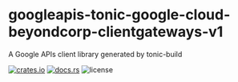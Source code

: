 # googleapis-tonic-google-cloud-beyondcorp-clientgateways-v1

A Google APIs client library generated by tonic-build

[![crates.io](https://img.shields.io/crates/v/googleapis-tonic-google-cloud-beyondcorp-clientgateways-v1)](https://crates.io/crates/googleapis-tonic-google-cloud-beyondcorp-clientgateways-v1)
[![docs.rs](https://img.shields.io/docsrs/googleapis-tonic-google-cloud-beyondcorp-clientgateways-v1)](https://docs.rs/googleapis-tonic-google-cloud-beyondcorp-clientgateways-v1)
![license](https://img.shields.io/crates/l/googleapis-tonic-google-cloud-beyondcorp-clientgateways-v1)
